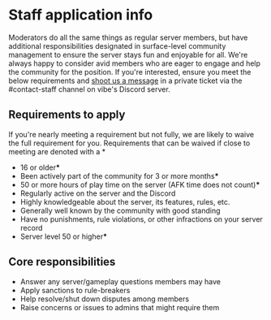 # Staff application info

Moderators do all the same things as regular server members, but have additional responsibilities designated in surface-level community management to ensure the server stays fun and enjoyable for all. We're always happy to consider avid members who are eager to engage and help the community for the position. If you're interested, ensure you meet the below requirements and [shoot us a message](../discord.md) in a private ticket via the #contact-staff channel on vibe's Discord server.

## Requirements to apply

If you're nearly meeting a requirement but not fully, we are likely to waive the full requirement for you. Requirements that can be waived if close to meeting are denoted with a \*

* 16 or olde&#x72;**\***
* Been actively part of the community for 3 or more month&#x73;**\***
* 50 or more hours of play time on the server (AFK time does not count)**\***
* Regularly active on the server and the Discord
* Highly knowledgeable about the server, its features, rules, etc.
* Generally well known by the community with good standing
* Have no punishments, rule violations, or other infractions on your server record
* Server level 50 or highe&#x72;**\***

## Core responsibilities

* Answer any server/gameplay questions members may have
* Apply sanctions to rule-breakers
* Help resolve/shut down disputes among members
* Raise concerns or issues to admins that might require them
